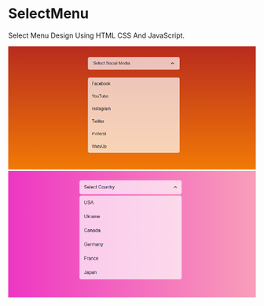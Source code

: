 # SelectMenu
Select Menu Design Using HTML CSS And JavaScript.

<img src="img/socialMedia.png" alt="socialMedia">
<img src="img/country.png" alt="socialMedia">
